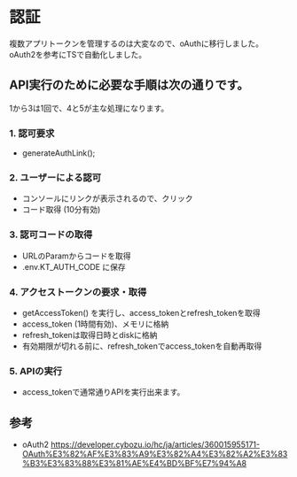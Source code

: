 # 認証

複数アプリトークンを管理するのは大変なので、oAuthに移行しました。
oAuth2を参考にTSで自動化しました。

## API実行のために必要な手順は次の通りです。

1から3は1回で、4と5が主な処理になります。

### 1. 認可要求
- generateAuthLink();

### 2. ユーザーによる認可
- コンソールにリンクが表示されるので、クリック
- コード取得 (10分有効)


### 3. 認可コードの取得
- URLのParamからコードを取得
- .env.KT_AUTH_CODE に保存


### 4. アクセストークンの要求・取得
- getAccessToken() を実行し、access_tokenとrefresh_tokenを取得
- access_token (1時間有効)、メモリに格納
- refresh_tokenは取得日時とdiskに格納
- 有効期限が切れる前に、refresh_tokenでaccess_tokenを自動再取得

### 5. APIの実行

- access_tokenで通常通りAPIを実行出来ます。


## 参考
- oAuth2
https://developer.cybozu.io/hc/ja/articles/360015955171-OAuth%E3%82%AF%E3%83%A9%E3%82%A4%E3%82%A2%E3%83%B3%E3%83%88%E3%81%AE%E4%BD%BF%E7%94%A8